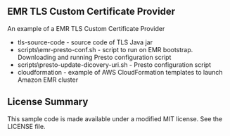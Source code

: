 ## EMR TLS Custom Certificate Provider

An example of a EMR TLS Custom Certificate Provider

* tls-source-code - source code of TLS Java jar
* scripts\emr-presto-conf.sh - script to run on EMR bootstrap. Downloading and running Presto configuration script
* scripts\presto-update-dicovery-uri.sh - Presto configuration script
* cloudformation - example of AWS CloudFormation templates to launch Amazon EMR cluster

## License Summary

This sample code is made available under a modified MIT license. See the LICENSE file.
